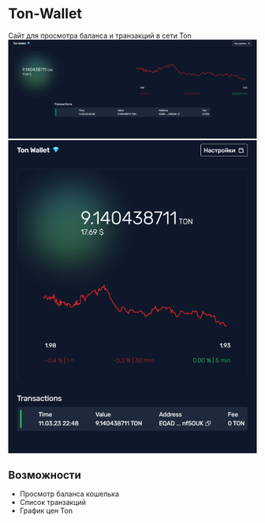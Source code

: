 # Ton-Wallet

Сайт для просмотра баланса и транзакций в сети Ton
![Desktop](./public/screen/ton_wallet-pc.png)
![Mobile](./public/screen/ton_wallet_mobile.png)

## Возможности
- Просмотр баланса кошелька
- Список транзакций
- График цен Ton
